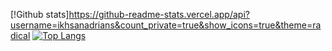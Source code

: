 [!Github stats]https://github-readme-stats.vercel.app/api?username=ikhsanadrians&count_private=true&show_icons=true&theme=radical
[![Top Langs](https://github-readme-stats.vercel.app/api/top-langs/?username=ikhsanadrians&layout=compact)](https://github.com/ikhsanadrians)
